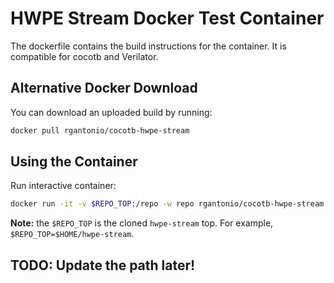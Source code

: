 # HWPE Stream Docker Test Container
The dockerfile contains the build instructions for the container. It is compatible for cocotb and Verilator. 

## Alternative Docker Download
You can download an uploaded build by running: 
``` bash
docker pull rgantonio/cocotb-hwpe-stream
```

## Using the Container
Run interactive container:

``` bash
docker run -it -v $REPO_TOP:/repo -w repo rgantonio/cocotb-hwpe-stream
```
**Note:** the `$REPO_TOP` is the cloned `hwpe-stream` top. For example, `$REPO_TOP=$HOME/hwpe-stream`.

## TODO: Update the path later!